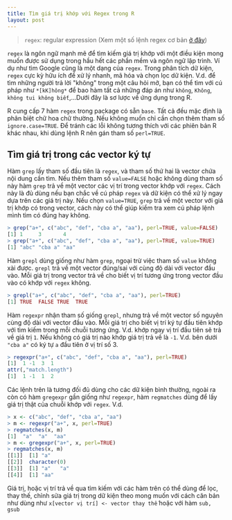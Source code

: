 ```yaml
---
title: Tìm giá trị khớp với Regex trong R
layout: post
---
```


>`regex`: regular expression (Xem một số lệnh regex cơ bản [ở đây](http://www.ytecongcong.com/2016/09/nh%E1%BA%AFc-bai-regex/))

`regex` là ngôn ngữ mạnh mẽ để tìm kiếm giá trị khớp với một điều kiện mong muốn được sử dụng trong hầu hết các phần mềm và ngôn ngữ lập trình. Ví dụ như tìm Google cũng là một dạng của `regex`. Trong phân tích dữ kiện, `regex` cực kỳ hữu ích để xử lý nhanh, mã hóa và chọn lọc dữ kiện. V.d. để tìm những người trả lời "không" trong một câu hỏi mở, bạn có thể tìm với cú pháp như `*[kK]hông*` để bao hàm tất cả những đáp án như `không`, `Không`, `không tui không biết`,...Dưới đây là sơ lược về ứng dụng trong R.

R cung cấp 7 hàm `regex` trong package có sẵn `base`. Tất cả đều mặc định là phân biệt chữ hoa chữ thường. Nếu không muốn chỉ cần chọn thêm tham số `ignore.case=TRUE`. Để tránh các lỗi không tương thích với các phiên bản R khác nhau, khi dùng lệnh R nên gán tham số `perl=TRUE`.

## Tìm giá trị trong các vector ký tự

Hàm `grep` lấy tham số đầu tiên là `regex`, và tham số thứ hai là vector chứa nội dung cần tìm. Nếu thêm tham số `value=FALSE` hoặc không dùng tham số này hàm `grep` trả về một vector các vị trí trong vector khớp với `regex`. Cách này là đủ dùng nếu bạn chắc về cú pháp `regex` và dữ kiện có thể xử lý ngay dựa trên các giá trị này. Nếu chọn `value=TRUE`, `grep` trả về một vector với giá trị khớp có trong vector, cách này có thể giúp kiểm tra xem cú pháp lệnh mình tìm có đúng hay không.

``` r
> grep("a+", c("abc", "def", "cba a", "aa"), perl=TRUE, value=FALSE)
[1] 1     3       4
> grep("a+", c("abc", "def", "cba a", "aa"), perl=TRUE, value=TRUE)
[1] "abc" "cba a" "aa"
```

Hàm `grepl` dùng giống như hàm `grep`, ngoại trừ việc tham số `value` không xài được. `grepl` trả về một vector đúng/sai với cùng độ dài với vector đầu vào. Mỗi giá trị trong vector trả về cho biết vị trí tương ứng trong vector đầu vào có khớp với `regex` không.

``` r
> grepl("a+", c("abc", "def", "cba a", "aa"), perl=TRUE)
[1] TRUE  FALSE TRUE  TRUE
```

Hàm `regexpr` nhận tham số giống `grepl`, nhưng trả về một vector số nguyên cùng độ dài với vector đầu vào. Mỗi giá trị cho biết vị trí ký tự đầu tiên khớp với tìm kiếm trong mỗi chuỗi tương ứng. V.d. khớp ngay vị trí đầu tiên sẽ trả về giá trị `1`. Nếu không có giá trị nào khớp giá trị trả về là `-1`. V.d. bên dưới `"cba a"` có ký tự `a` đầu tiên ở vị trí số 3.

``` r
> regexpr("a+", c("abc", "def", "cba a", "aa"), perl=TRUE)
[1]  1 -1  3  1
attr(,"match.length")
[1]  1 -1  1  2
```

Các lệnh trên là tương đối đủ dùng cho các dữ kiện bình thường, ngoài ra còn có hàm `gregexpr` gần giống như `regexpr`, hàm `regmatches` dùng để lấy giá trị thật của chuỗi khớp với `regex`. V.d.

``` r
> x <- c("abc", "def", "cba a", "aa")
> m <- regexpr("a+", x, perl=TRUE)
> regmatches(x, m)
[1]  "a"  "a"  "aa"
> m <- gregexpr("a+", x, perl=TRUE)
> regmatches(x, m)
[[1]]  [1] "a"
[[2]]  character(0)
[[3]]  [1] "a"   "a"
[[4]]  [1] "aa"
```

Giá trị, hoặc vị trí trả về qua tìm kiếm với các hàm trên có thể dùng để lọc, thay thế, chỉnh sửa giá trị trong dữ kiện theo mong muốn với cách căn bản như dùng như `x[vector vị trí] <- vector thay thế` hoặc với hàm `sub, gsub`

